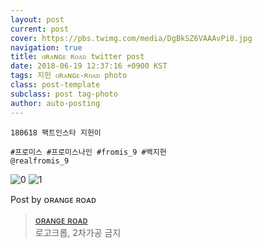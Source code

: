 ```yaml
---
layout: post
current: post
cover: https://pbs.twimg.com/media/DgBkSZ6VAAAvPi8.jpg
navigation: true
title: ᴏʀᴀɴɢᴇ ʀᴏᴀᴅ twitter post
date: 2018-06-19 12:37:16 +0900 KST
tags: 지헌 ᴏʀᴀɴɢᴇ-ʀᴏᴀᴅ photo
class: post-template
subclass: post tag-photo
author: auto-posting
---
```


```  
180618 팩트인스타 지헌이  
  
#프로미스 #프로미스나인 #fromis_9 #백지헌  
@realfromis_9  

```

![0](https://pbs.twimg.com/media/DgBkRcjUEAAi0Im.jpg)
![1](https://pbs.twimg.com/media/DgBkSZ6VAAAvPi8.jpg)

Post by ᴏʀᴀɴɢᴇ ʀᴏᴀᴅ
> [ᴏʀᴀɴɢᴇ ʀᴏᴀᴅ](https://twitter.com/OrangeRoad8)  
> 로고크롭, 2차가공 금지